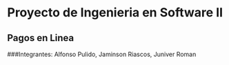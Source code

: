 # Proyecto de Ingenieria en Software II
## Pagos en Linea
###Integrantes: Alfonso Pulido, Jaminson Riascos, Juniver Roman
